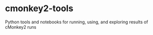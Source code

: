 # cmonkey2-tools
Python tools and notebooks for running, using, and exploring results of cMonkey2 runs

